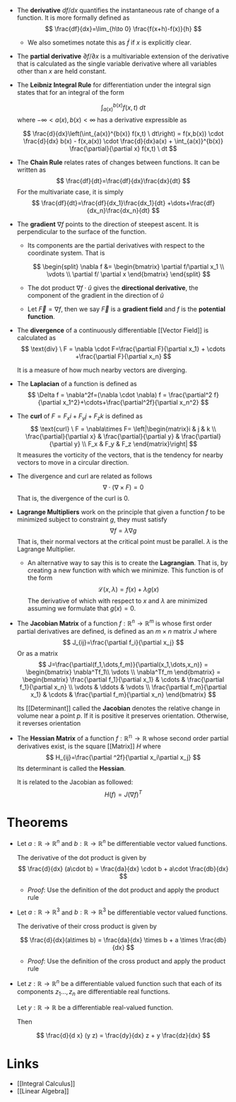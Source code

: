 * The **derivative**  $df/dx$ quantifies the instantaneous rate of change of a function. It is more formally defined as 
  $$
  \frac{df}{dx}=\lim_{h\to 0} \frac{f(x+h)-f(x)}{h}
  $$
	* We also sometimes notate this as $\dot{f}$ if $x$ is explicitly clear.
  
* The **partial derivative** $\partial f / \partial x$ is a multivariable extension of the derivative that is calculated as the single variable derivative where all variables other than $x$ are held constant.
* The **Leibniz Integral Rule** for differentiation under the integral sign states that for an integral of the form
  
  $$
  \int_{a(x)}^{b(x)} f(x,t) \ dt 
  $$
  where $-\infty <a(x),b(x) <\infty$ has a derivative expressible as
  
  $$
  \frac{d}{dx}\left(\int_{a(x)}^{b(x)} f(x,t) \ dt\right) = f(x,b(x)) \cdot \frac{d}{dx} b(x) - f(x,a(x)) \cdot \frac{d}{dx}a(x) + \int_{a(x)}^{b(x)} \frac{\partial}{\partial x} f(x,t) \ dt
  $$
  
* The **Chain Rule** relates rates of changes between functions. It can be written as 
  $$
  \frac{df}{dt}=\frac{df}{dx}\frac{dx}{dt}
  $$
  For the multivariate case, it is simply 
  $$
  \frac{df}{dt}=\frac{df}{dx_1}\frac{dx_1}{dt} +\dots+\frac{df}{dx_n}\frac{dx_n}{dt}
  $$
  
* The **gradient** $\nabla f$ points to the direction of steepest ascent. It is perpendicular to the surface of the function.
	* Its components are the partial derivatives with respect to the coordinate system. That is
	  
	  $$
	  \begin{split}
	  \nabla f &= 
	  \begin{bmatrix} 
	  \partial f/\partial x_1 \\
	  \vdots \\
	  \partial f/ \partial x
	  \end{bmatrix}
	  \end{split}
	  $$
	* The dot product $\nabla f \cdot \hat{u}$ gives the **directional derivative**, the component of the gradient in the direction of $\hat{u}$
	* Let $\vec{F}=\nabla f$, then we say $\vec{F}$ is a **gradient field** and $f$ is the **potential function**.
* The **divergence** of a continuously differentiable [[Vector Field]] is calculated as 
  $$
  \text{div} \ F = \nabla \cdot F=\frac{\partial F}{\partial x_1} + \cdots +\frac{\partial F}{\partial x_n}
  $$
  
  It is a measure of how much nearby vectors are diverging.
* The **Laplacian** of a function is defined as 
  $$
  \Delta f = \nabla^2f=(\nabla \cdot \nabla) f = \frac{\partial^2 f}{\partial x_1^2}+\cdots+\frac{\partial^2f}{\partial x_n^2}
  $$
  
* The **curl** of $F=F_x i +F_y j +F_z k$ is defined as 
  $$
  \text{curl} \ F = \nabla\times F= \left|\begin{matrix}i & j & k \\
  \frac{\partial}{\partial x} & \frac{\partial}{\partial y} & \frac{\partial}{\partial y} \\ 
  F_x & F_y & F_z
  \end{matrix}\right|
  $$
  It measures the vorticity of the vectors, that is the tendency for nearby vectors to move in a circular direction.
* The divergence and curl are related as follows 
  $$
  \nabla \cdot (\nabla\times F)=0
  $$
  That is, the divergence of the curl is $0$.
* **Lagrange Multipliers** work on the principle that given a function $f$ to be minimized subject to constraint $g$, they must satisfy  
  $$
  \nabla f=\lambda\nabla g
  $$
  That is, their normal vectors at the critical point must be parallel. $\lambda$ is the Lagrange Multiplier.
	* An alternative way to say this is to create the **Lagrangian**. That is, by creating a new function with which we minimize. This function is of the form 
	  $$
	  \mathcal{L}(x,\lambda)=f(x)+\lambda g(x)
	  $$
	  The derivative of which with respect to $x$ and $\lambda$ are minimized assuming we formulate that $g(x)=0$.
* The **Jacobian Matrix** of a function $f:\mathbb{R}^n \to \mathbb{R}^m$ is whose first order partial derivatives are defined, is defined as an $m\times n$ matrix $J$ where 
  $$
  J_{ij}=\frac{\partial f_i}{\partial x_j}
  $$
  Or as a matrix 
  $$
  J=\frac{\partial(f_1,\dots,f_m)}{\partial(x_1,\dots,x_n)} = \begin{bmatrix} 
  \nabla^Tf_1\\
  \vdots \\
  \nabla^Tf_m
  \end{bmatrix} = \begin{bmatrix}
  \frac{\partial f_1}{\partial x_1} & \cdots & \frac{\partial f_1}{\partial x_n} \\
  \vdots & \ddots & \vdots \\
  \frac{\partial f_m}{\partial x_1} & \cdots & \frac{\partial f_m}{\partial x_n}
  \end{bmatrix}
  $$
  
  Its [[Determinant]] called the **Jacobian** denotes the relative change in volume near a point $p$. If it is positive it preserves orientation. Otherwise, it reverses orientation  
* The **Hessian Matrix** of a function $f:\mathbb{R^n}\to\mathbb{R}$ whose second order partial derivatives exist, is the square [[Matrix]] $H$ where 
  $$
  H_{ij}=\frac{\partial ^2f}{\partial x_i\partial x_j}
  $$
  Its determinant is called the **Hessian**. 
  
  It is related to the Jacobian as followed: 
  $$
  H(f)=J(\nabla f)^T
  $$

# Theorems
* Let $a:\mathbb{R}\to\mathbb{R}^n$ and $b:\mathbb{R}\to \mathbb{R}^n$ be differentiable vector valued functions.
  
  The derivative of the dot product is given by
  $$
  \frac{d}{dx} (a\cdot b) = \frac{da}{dx} \cdot b + a\cdot \frac{db}{dx}
  $$
	* *Proof*: Use the definition of the dot product and apply the product rule

* Let $a:\mathbb{R}\to\mathbb{R}^3$ and $b:\mathbb{R}\to \mathbb{R}^3$ be differentiable vector valued functions.  
  
  The derivative of their cross product is given by
  
  $$
  \frac{d}{dx}(a\times b) = \frac{da}{dx} \times b + a \times \frac{db}{dx}
  $$
  
	* *Proof*: Use the definition of the cross product and apply the product rule

* Let $z: \mathbb{R}\to \mathbb{R}^n$ be a differentiable valued function such that each of its components $z_1\dots, z_n$ are differentiable real functions.
  
  Let $y:\mathbb{R}\to\mathbb{R}$ be a differentiable real-valued function. 
  
  Then
  
  $$
  \frac{d}{d x} (y z) = \frac{dy}{dx} z + y \frac{dz}{dx} 
  $$
  
# Links
* [[Integral Calculus]]
* [[Linear Algebra]]